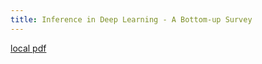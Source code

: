 ```yaml
---
title: Inference in Deep Learning - A Bottom-up Survey
---
```


[local pdf](../../../pdfs/Inference%20in%20Deep%20Learning%20-%20A%20Bottom-up%20Survey.pdf)